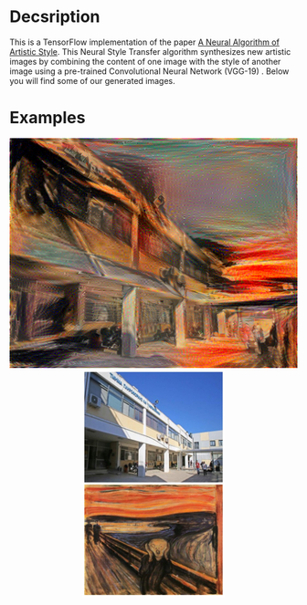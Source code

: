 
# Decsription
This is a TensorFlow implementation of the paper [A Neural Algorithm of Artistic Style](https://arxiv.org/abs/1508.06576). This Neural Style 
Transfer algorithm synthesizes new artistic images by combining the content of one image with the style of another image using a pre-trained 
Convolutional Neural Network (VGG-19) . Below you will find some of our generated images.

# Examples
<p align="center">
 <img src="images/dit_scream_a5_b100000.png" width="512">
 <img src="images/cont_styl.jpg" width="250">
</p>

